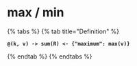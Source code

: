 # max / min

{% tabs %}
{% tab title="Definition" %}
<pre><code><strong>@(k, v) -> sum(R) &#x3C;- {"maximum": max(v)}
</strong></code></pre>
{% endtab %}
{% endtabs %}
